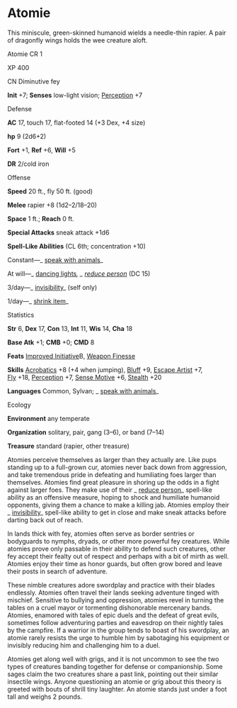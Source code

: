 # Atomie

This miniscule, green-skinned humanoid wields a needle-thin rapier. A pair of dragonfly wings holds the wee creature aloft.

Atomie CR 1

XP 400

CN Diminutive fey

**Init** +7; **Senses** low-light vision; [Perception](skills/perception.md#_perception) +7

Defense

**AC** 17, touch 17, flat-footed 14 (+3 Dex, +4 size)

**hp** 9 (2d6+2)

**Fort** +1, **Ref** +6, **Will** +5

**DR** 2/cold iron

Offense

**Speed** 20 ft., fly 50 ft. (good)

**Melee** rapier +8 (1d2–2/18–20)

**Space** 1 ft.; **Reach** 0 ft.

**Special Attacks** sneak attack +1d6

**Spell-Like Abilities** (CL 6th; concentration +10)

Constant—_ [speak with animals](spells/speakWithAnimals.md#_speak-with-animals)_

At will—_ [dancing lights](spells/dancingLights.md#_dancing-lights)_, _ [reduce person](spells/reducePerson.md#_reduce-person)_ (DC 15)

3/day—_ [invisibility](spells/invisibility.md#_invisibility)_ (self only)

1/day—_ [shrink item](spells/shrinkItem.md#_shrink-item)_

Statistics

**Str** 6, **Dex** 17, **Con** 13, **Int** 11, **Wis** 14, **Cha** 18

**Base Atk** +1; **CMB** +0; **CMD** 8

**Feats** [Improved Initiative](feats.md#_improved-initiative)B, [Weapon Finesse](feats.md#_weapon-finesse)

**Skills** [Acrobatics](skills/acrobatics.md#_acrobatics) +8 (+4 when jumping), [Bluff](skills/bluff.md#_bluff) +9, [Escape Artist](skills/escapeArtist.md#_escape-artist) +7,   
 [Fly](skills/fly.md#_fly) +18, [Perception](skills/perception.md#_perception) +7, [Sense Motive](skills/senseMotive.md#_sense-motive) +6, [Stealth](skills/stealth.md#_stealth) +20

**Languages** Common, Sylvan; _ [speak with animals](spells/speakWithAnimals.md#_speak-with-animals)_

Ecology

**Environment** any temperate

**Organization** solitary, pair, gang (3–6), or band (7–14)

**Treasure** standard (rapier, other treasure)

Atomies perceive themselves as larger than they actually are. Like pups standing up to a full-grown cur, atomies never back down from aggression, and take tremendous pride in defeating and humiliating foes larger than themselves. Atomies find great pleasure in shoring up the odds in a fight against larger foes. They make use of their _ [reduce person](spells/reducePerson.md#_reduce-person)_ spell-like ability as an offensive measure, hoping to shock and humiliate humanoid opponents, giving them a chance to make a killing jab. Atomies employ their _ [invisibility](spells/invisibility.md#_invisibility)_ spell-like ability to get in close and make sneak attacks before darting back out of reach.

In lands thick with fey, atomies often serve as border sentries or bodyguards to nymphs, dryads, or other more powerful fey creatures. While atomies prove only passable in their ability to defend such creatures, other fey accept their fealty out of respect and perhaps with a bit of mirth as well. Atomies enjoy their time as honor guards, but often grow bored and leave their posts in search of adventure.

These nimble creatures adore swordplay and practice with their blades endlessly. Atomies often travel their lands seeking adventure tinged with mischief. Sensitive to bullying and oppression, atomies revel in turning the tables on a cruel mayor or tormenting dishonorable mercenary bands. Atomies, enamored with tales of epic duels and the defeat of great evils, sometimes follow adventuring parties and eavesdrop on their nightly tales by the campfire. If a warrior in the group tends to boast of his swordplay, an atomie rarely resists the urge to humble him by sabotaging his equipment or invisibly reducing him and challenging him to a duel.

Atomies get along well with grigs, and it is not uncommon to see the two types of creatures banding together for defense or companionship. Some sages claim the two creatures share a past link, pointing out their similar insectile wings. Anyone questioning an atomie or grig about this theory is greeted with bouts of shrill tiny laughter. An atomie stands just under a foot tall and weighs 2 pounds.

